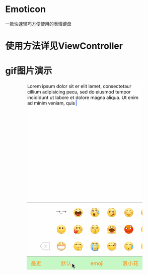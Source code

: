 # Emoticon
一款快速轻巧方便使用的表情键盘

# 使用方法详见ViewController

# gif图片演示

<p align="center" >
<img src="./Emoticon/Emoticon/gif/emotion.gif" title="效果图">
</p>
